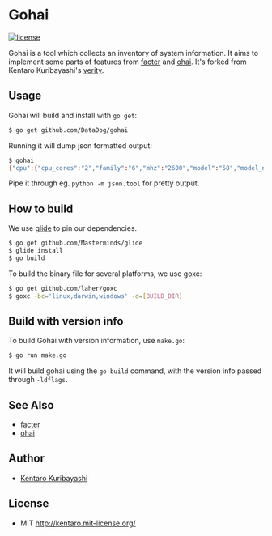 # Gohai

[![license](http://img.shields.io/badge/license-MIT-red.svg?style=flat)](http://kentaro.mit-license.org/)

Gohai is a tool which collects an inventory of system information. It aims to implement some parts of features from [facter](https://github.com/puppetlabs/facter) and [ohai](https://github.com/opscode/ohai).  It's forked from Kentaro Kuribayashi's [verity](https://github.com/kentaro/verity).

## Usage

Gohai will build and install with `go get`:

```sh
$ go get github.com/DataDog/gohai
```

Running it will dump json formatted output:

```sh
$ gohai
{"cpu":{"cpu_cores":"2","family":"6","mhz":"2600","model":"58","model_name":"Intel(R) Core(TM) i5-3230M CPU @ 2.60GHz","stepping":"9","vendor_id":"GenuineIntel"},"filesystem":[{"kb_size":"244277768","mounted_on":"/","name":"/dev/disk0s2"}],"memory":{"swap_total":"4096.00M","total":"8589934592"},"network":{"ipaddress":"192.168.1.6","ipaddressv6":"fe80::5626:96ff:fed3:5811","macaddress":"54:26:96:d3:58:11"},"platform":{"GOOARCH":"amd64","GOOS":"darwin","goV":"1.2.1","hostname":"new-host.home","kernel_name":"Darwin","kernel_release":"12.5.0","kernel_version":"Darwin Kernel Version 12.5.0: Sun Sep 29 13:33:47 PDT 2013; root:xnu-2050.48.12~1/RELEASE_X86_64","machine":"x86_64","os":"Darwin","processor":"i386","pythonV":"2.7.2"}}
```

Pipe it through eg. `python -m json.tool` for pretty output.

## How to build

We use [glide](https://github.com/Masterminds/glide) to pin our dependencies.
```sh
$ go get github.com/Masterminds/glide
$ glide install
$ go build
```
To build the binary file for several platforms, we use goxc:

```sh
$ go get github.com/laher/goxc
$ goxc -bc='linux,darwin,windows' -d=[BUILD_DIR]
```

## Build with version info

To build Gohai with version information, use `make.go`:

```sh
$ go run make.go
```

It will build gohai using the `go build` command, with the version info passed through `-ldflags`.

## See Also

  * [facter](https://github.com/puppetlabs/facter)
  * [ohai](https://github.com/opscode/ohai)

## Author

  * [Kentaro Kuribayashi](http://kentarok.org/)

## License

  * MIT http://kentaro.mit-license.org/
